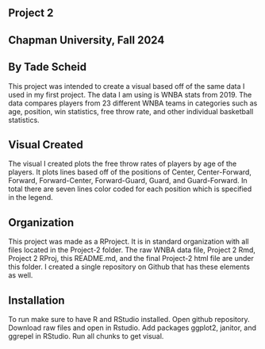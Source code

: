 ## Project 2
## Chapman University, Fall 2024
## By Tade Scheid

This project was intended to create a visual based off of the same data I used in my first project. The data I am using is WNBA stats from 2019. The data compares players from 23 different WNBA teams in categories such as age, position, win statistics, free throw rate, and other individual basketball statistics.

## Visual Created
The visual I created plots the free throw rates of players by age of the players. It plots lines based off of the positions of Center, Center-Forward, Forward, Forward-Center, Forward-Guard, Guard, and Guard-Forward. In total there are seven lines color coded for each position which is specified in the legend.  

## Organization 
This project was made as a RProject. It is in standard organization with all files located in the Project-2 folder. The raw WNBA data file, Project 2 Rmd, Project 2 RProj, this README.md, and the final Project-2 html file are under this folder. I created a single repository on Github that has these elements as well. 

## Installation
To run make sure to have R and RStudio installed. Open github repository. Download raw files and open in Rstudio. Add packages ggplot2, janitor, and ggrepel in RStudio. Run all chunks to get visual. 